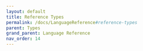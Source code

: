 ```yaml
---
layout: default
title: Reference Types
permalink: /docs/LanguageReference#reference-types
parent: Types
grand_parent: Language Reference
nav_order: 14
---
```

